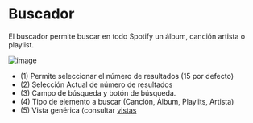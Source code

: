 # Buscador

El buscador permite buscar en todo Spotify un álbum, canción artista o playlist.


![image](https://user-images.githubusercontent.com/10118909/176488214-a2b8b6fb-3c27-431a-8fe6-fce51e9d7259.png)

- (1) Permite seleccionar el número de resultados (15 por defecto)
- (2) Selección Actual de número de resultados
- (3) Campo de búsqueda y botón de búsqueda. 
- (4) Tipo de elemento a buscar (Canción, Álbum, Playlits, Artista)
- (5) Vista genérica (consultar [vistas](./views)
